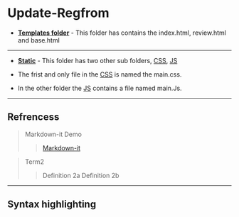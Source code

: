 # Update-Regfrom

- __[Templates folder](https://github.com/Maxuimhunter/Update-Regform/tree/main/templates)__ - This folder has contains the index.html, review.html and base.html
____
* __[Static](https://github.com/Maxuimhunter/Update-Regform/tree/main/static)__ - This folder has two other sub folders, [CSS](https://github.com/Maxuimhunter/Update-Regform/tree/main/static/CSS),  [JS](https://github.com/Maxuimhunter/Update-Regform/tree/main/static/JS)

+ The frist and only file in the [CSS](https://github.com/Maxuimhunter/Update-Regform/tree/main/static/CSS) is named the main.css.

- In the other folder the [JS](https://github.com/Maxuimhunter/Update-Regform/tree/main/static/JS) contains a file named main.Js.
____

## Refrencess

> Markdown-it Demo
> >[Markdown-it](https://markdown-it.github.io/)

> Term2
> > Definition 2a
> >  Definition 2b
___


## Syntax highlighting

``` js

```
